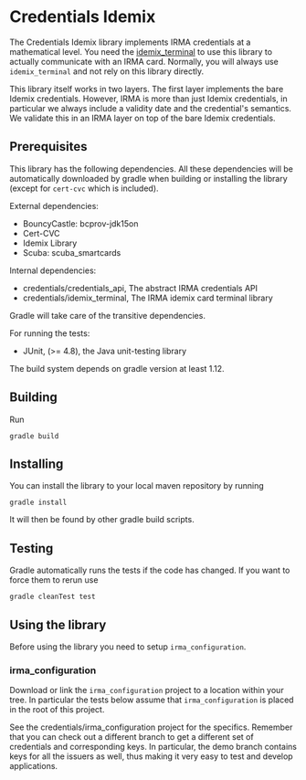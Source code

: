 # Credentials Idemix

The Credentials Idemix library implements IRMA credentials at a mathematical level. You need the [idemix_terminal](https://github.com/credentials/idemix_terminal) to use this library to actually communicate with an IRMA card. Normally, you will always use `idemix_terminal` and not rely on this library directly.

This library itself works in two layers. The first layer implements the bare Idemix credentials. However, IRMA is more than just Idemix credentials, in particular we always include a validity date and the credential's semantics. We validate this in an IRMA layer on top of the bare Idemix credentials.

## Prerequisites

This library has the following dependencies.  All these dependencies will be automatically downloaded by gradle when building or installing the library (except for `cert-cvc` which is included).

External dependencies:

 * BouncyCastle: bcprov-jdk15on
 * Cert-CVC
 * Idemix Library
 * Scuba: scuba_smartcards

Internal dependencies:

 * credentials/credentials_api, The abstract IRMA credentials API
 * credentials/idemix_terminal, The IRMA idemix card terminal library

Gradle will take care of the transitive dependencies.

For running the tests:

 * JUnit,  (>= 4.8), the Java unit-testing library

The build system depends on gradle version at least 1.12.

## Building

Run
    
    gradle build

## Installing

You can install the library to your local maven repository by running

    gradle install

It will then be found by other gradle build scripts.

## Testing

Gradle automatically runs the tests if the code has changed. If you want to force them to rerun use

    gradle cleanTest test

## Using the library

Before using the library you need to setup `irma_configuration`.

### irma_configuration

Download or link the `irma_configuration` project to a location within your tree. In particular the tests below assume that `irma_configuration` is placed in the root of this project.

See the credentials/irma_configuration project for the specifics. Remember that you can check out a different branch to get a different set of credentials and corresponding keys. In particular, the demo branch contains keys for all the issuers as well, thus making it very easy to test and develop applications.
